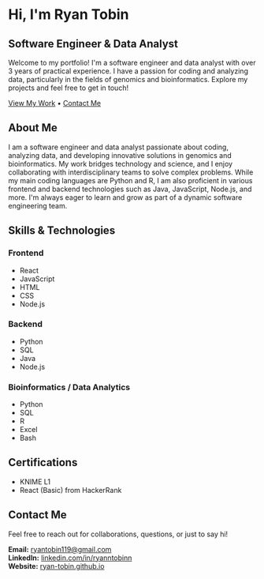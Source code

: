 # Hi, I'm Ryan Tobin

## Software Engineer & Data Analyst

Welcome to my portfolio! I'm a software engineer and data analyst with over 3 years of practical experience. I have a passion for coding and analyzing data, particularly in the fields of genomics and bioinformatics. Explore my projects and feel free to get in touch!

[View My Work](#projects) • [Contact Me](#contact)

## About Me

I am a software engineer and data analyst passionate about coding, analyzing data, and developing innovative solutions in genomics and bioinformatics. My work bridges technology and science, and I enjoy collaborating with interdisciplinary teams to solve complex problems. While my main coding languages are Python and R, I am also proficient in various frontend and backend technologies such as Java, JavaScript, Node.js, and more. I'm always eager to learn and grow as part of a dynamic software engineering team.

## Skills & Technologies

### **Frontend**
- React
- JavaScript
- HTML
- CSS
- Node.js

### **Backend**
- Python
- SQL
- Java
- Node.js

### **Bioinformatics / Data Analytics**
- Python
- SQL
- R
- Excel
- Bash

## Certifications
- KNIME L1
- React (Basic) from HackerRank

## Contact Me

Feel free to reach out for collaborations, questions, or just to say hi!

**Email:** [ryantobin119@gmail.com](mailto:ryantobin119@gmail.com)  
**LinkedIn:** [linkedin.com/in/ryanntobinn](https://www.linkedin.com/in/ryanntobinn) <br>
**Website:** [ryan-tobin.github.io](https://ryan-tobin.github.io)

